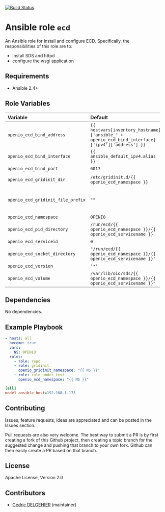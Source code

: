 [![Build Status](https://travis-ci.org/open-io/ansible-role-openio-ecd.svg?branch=master)](https://travis-ci.org/open-io/ansible-role-openio-ecd)
# Ansible role `ecd`

An Ansible role for install and configure ECD. Specifically, the responsibilities of this role are to:

- install SDS and httpd
- configure the wsgi application

## Requirements

- Ansible 2.4+

## Role Variables


| Variable   | Default | Comments (type)  |
| :---       | :---    | :---             |
| `openio_ecd_bind_address` | `{{ hostvars[inventory_hostname]['ansible_' + openio_ecd_bind_interface]['ipv4']['address'] }}` | The address that this ecd instance will run on |
| `openio_ecd_bind_interface` | `{{ ansible_default_ipv4.alias }}` | The interface that this ecd instance will run on |
| `openio_ecd_bind_port` | `6017` | Listening port |
| `openio_ecd_gridinit_dir` | `/etc/gridinit.d/{{ openio_ecd_namespace }}` | Path to copy the gridinit conf |
| `openio_ecd_gridinit_file_prefix` | `""` | Maybe set it to {{ openio_ecd_namespace }}- for old gridinit's style |
| `openio_ecd_namespace` | `OPENIO` | Namespace |
| `openio_ecd_pid_directory` | `/run/ecd/{{ openio_ecd_namespace }}/{{ openio_ecd_servicename }}` | Folder for pid file |
| `openio_ecd_serviceid` | `0` |	ID in gridinit |
| `openio_ecd_socket_directory` | `"/run/ecd/{{ openio_ecd_namespace }}/{{ openio_ecd_servicename }}"` | Folder for socket file |
| `openio_ecd_version` | `'*'` | Install a specific version |
| `openio_ecd_volume` | `/var/lib/oio/sds/{{ openio_ecd_namespace }}/{{ openio_ecd_servicename }}"` | Path to store data |

## Dependencies

No dependencies.

## Example Playbook

```yaml
- hosts: all
  become: true
  vars:
    NS: OPENIO
  roles:
    - role: repo
    - role: gridinit
      openio_gridinit_namespace: "{{ NS }}"
    - role: role_under_test
      openio_ecd_namespace: "{{ NS }}"
```


```ini
[all]
node1 ansible_host=192.168.1.173
```

## Contributing

Issues, feature requests, ideas are appreciated and can be posted in the Issues section.

Pull requests are also very welcome.
The best way to submit a PR is by first creating a fork of this Github project, then creating a topic branch for the suggested change and pushing that branch to your own fork.
Github can then easily create a PR based on that branch.

## License

Apache License, Version 2.0

## Contributors

- [Cedric DELGEHIER](https://github.com/cdelgehier) (maintainer)
